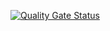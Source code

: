 [![Quality Gate Status](https://sonarcloud.io/api/project_badges/measure?project=josemascolo_Sonar-Proveedores&metric=alert_status)](https://sonarcloud.io/summary/new_code?id=josemascolo_Sonar-Proveedores)
